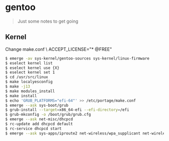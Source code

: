 # gentoo

> Just some notes to get going



## Kernel

Change make.conf \\ 
ACCEPT_LICENSE="* @FREE"

```bash
$ emerge -av sys-kernel/gentoo-sources sys-kernel/linux-firmware
$ eselect kernel list
$ eselect kernel use {X}
$ eselect kernel set 1
$ cd /usr/src/linux
$ make localyesconfig
$ make -j13
$ make modules_install
$ make install
$ echo 'GRUB_PLATFORMS="efi-64"' >> /etc/portage/make.conf 
$ emerge --ask sys-boot/grub
$ grub-install --target=x86_64-efi --efi-directory=/efi
$ grub-mkconfig -o /boot/grub/grub.cfg
$ emerge --ask net-misc/dhcpcd
$ rc-update add dhcpcd default
$ rc-service dhcpcd start
$ emerge --ask sys-apps/iproute2 net-wireless/wpa_supplicant net-wireless/iw net-wireless/wireless-tools
```
